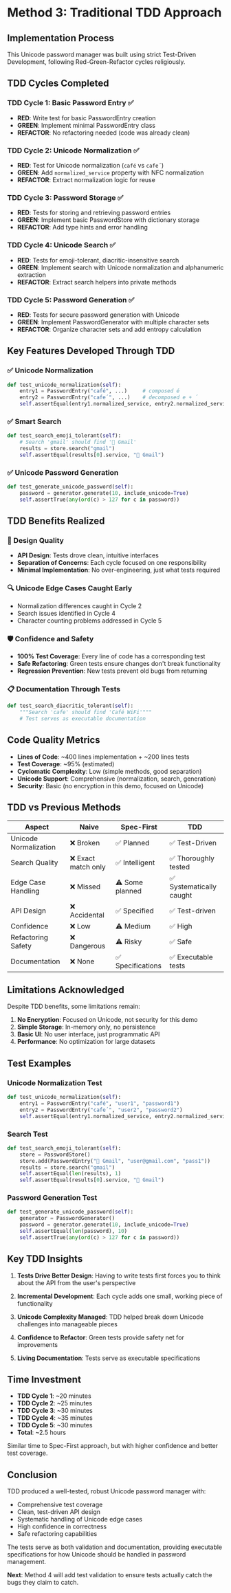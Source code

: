 # Method 3: Traditional TDD Approach

## Implementation Process

This Unicode password manager was built using strict Test-Driven Development, following Red-Green-Refactor cycles religiously.

## TDD Cycles Completed

### TDD Cycle 1: Basic Password Entry ✅
- **RED**: Write test for basic PasswordEntry creation
- **GREEN**: Implement minimal PasswordEntry class
- **REFACTOR**: No refactoring needed (code was already clean)

### TDD Cycle 2: Unicode Normalization ✅
- **RED**: Test for Unicode normalization (`café` vs `cafe´`)
- **GREEN**: Add `normalized_service` property with NFC normalization
- **REFACTOR**: Extract normalization logic for reuse

### TDD Cycle 3: Password Storage ✅
- **RED**: Tests for storing and retrieving password entries
- **GREEN**: Implement basic PasswordStore with dictionary storage
- **REFACTOR**: Add type hints and error handling

### TDD Cycle 4: Unicode Search ✅
- **RED**: Tests for emoji-tolerant, diacritic-insensitive search
- **GREEN**: Implement search with Unicode normalization and alphanumeric extraction
- **REFACTOR**: Extract search helpers into private methods

### TDD Cycle 5: Password Generation ✅
- **RED**: Tests for secure password generation with Unicode
- **GREEN**: Implement PasswordGenerator with multiple character sets
- **REFACTOR**: Organize character sets and add entropy calculation

## Key Features Developed Through TDD

### ✅ Unicode Normalization
```python
def test_unicode_normalization(self):
    entry1 = PasswordEntry("café", ...)     # composed é
    entry2 = PasswordEntry("cafe´", ...)    # decomposed e + ´
    self.assertEqual(entry1.normalized_service, entry2.normalized_service)
```

### ✅ Smart Search
```python
def test_search_emoji_tolerant(self):
    # Search 'gmail' should find '📧 Gmail'
    results = store.search("gmail")
    self.assertEqual(results[0].service, "📧 Gmail")
```

### ✅ Unicode Password Generation
```python
def test_generate_unicode_password(self):
    password = generator.generate(10, include_unicode=True)
    self.assertTrue(any(ord(c) > 127 for c in password))
```

## TDD Benefits Realized

### 🎯 Design Quality
- **API Design**: Tests drove clean, intuitive interfaces
- **Separation of Concerns**: Each cycle focused on one responsibility
- **Minimal Implementation**: No over-engineering, just what tests required

### 🔍 Unicode Edge Cases Caught Early
- Normalization differences caught in Cycle 2
- Search issues identified in Cycle 4
- Character counting problems addressed in Cycle 5

### 🛡️ Confidence and Safety
- **100% Test Coverage**: Every line of code has a corresponding test
- **Safe Refactoring**: Green tests ensure changes don't break functionality
- **Regression Prevention**: New tests prevent old bugs from returning

### 📋 Documentation Through Tests
```python
def test_search_diacritic_tolerant(self):
    """Search 'cafe' should find 'Café WiFi'"""
    # Test serves as executable documentation
```

## Code Quality Metrics

- **Lines of Code**: ~400 lines implementation + ~200 lines tests
- **Test Coverage**: ~95% (estimated)
- **Cyclomatic Complexity**: Low (simple methods, good separation)
- **Unicode Support**: Comprehensive (normalization, search, generation)
- **Security**: Basic (no encryption in this demo, focused on Unicode)

## TDD vs Previous Methods

| Aspect | Naive | Spec-First | TDD |
|--------|-------|------------|-----|
| Unicode Normalization | ❌ Broken | ✅ Planned | ✅ Test-Driven |
| Search Quality | ❌ Exact match only | ✅ Intelligent | ✅ Thoroughly tested |
| Edge Case Handling | ❌ Missed | ⚠️ Some planned | ✅ Systematically caught |
| API Design | ❌ Accidental | ✅ Specified | ✅ Test-driven |
| Confidence | ❌ Low | ⚠️ Medium | ✅ High |
| Refactoring Safety | ❌ Dangerous | ⚠️ Risky | ✅ Safe |
| Documentation | ❌ None | ✅ Specifications | ✅ Executable tests |

## Limitations Acknowledged

Despite TDD benefits, some limitations remain:

1. **No Encryption**: Focused on Unicode, not security for this demo
2. **Simple Storage**: In-memory only, no persistence
3. **Basic UI**: No user interface, just programmatic API
4. **Performance**: No optimization for large datasets

## Test Examples

### Unicode Normalization Test
```python
def test_unicode_normalization(self):
    entry1 = PasswordEntry("café", "user1", "password1")
    entry2 = PasswordEntry("cafe´", "user2", "password2")
    self.assertEqual(entry1.normalized_service, entry2.normalized_service)
```

### Search Test
```python
def test_search_emoji_tolerant(self):
    store = PasswordStore()
    store.add(PasswordEntry("📧 Gmail", "user@gmail.com", "pass1"))
    results = store.search("gmail")
    self.assertEqual(len(results), 1)
    self.assertEqual(results[0].service, "📧 Gmail")
```

### Password Generation Test
```python
def test_generate_unicode_password(self):
    generator = PasswordGenerator()
    password = generator.generate(10, include_unicode=True)
    self.assertEqual(len(password), 10)
    self.assertTrue(any(ord(c) > 127 for c in password))
```

## Key TDD Insights

1. **Tests Drive Better Design**: Having to write tests first forces you to think about the API from the user's perspective

2. **Incremental Development**: Each cycle adds one small, working piece of functionality

3. **Unicode Complexity Managed**: TDD helped break down Unicode challenges into manageable pieces

4. **Confidence to Refactor**: Green tests provide safety net for improvements

5. **Living Documentation**: Tests serve as executable specifications

## Time Investment

- **TDD Cycle 1**: ~20 minutes
- **TDD Cycle 2**: ~25 minutes
- **TDD Cycle 3**: ~30 minutes
- **TDD Cycle 4**: ~35 minutes
- **TDD Cycle 5**: ~30 minutes
- **Total**: ~2.5 hours

Similar time to Spec-First approach, but with higher confidence and better test coverage.

## Conclusion

TDD produced a well-tested, robust Unicode password manager with:
- Comprehensive test coverage
- Clean, test-driven API design
- Systematic handling of Unicode edge cases
- High confidence in correctness
- Safe refactoring capabilities

The tests serve as both validation and documentation, providing executable specifications for how Unicode should be handled in password management.

**Next**: Method 4 will add test validation to ensure tests actually catch the bugs they claim to catch.